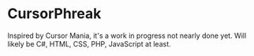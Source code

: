 # CursorPhreak
Inspired by Cursor Mania, it's a work in progress not nearly done yet. Will likely be C#, HTML, CSS, PHP, JavaScript at least.
